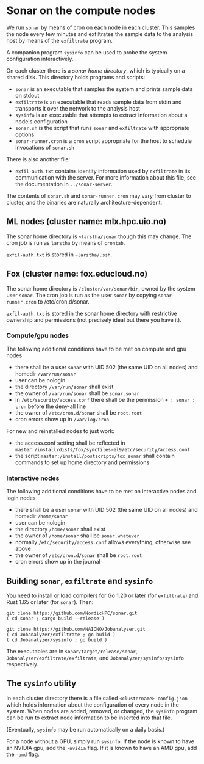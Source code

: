 # Sonar on the compute nodes

We run `sonar` by means of cron on each node in each cluster.  This samples the node every few
minutes and exfiltrates the sample data to the analysis host by means of the `exfiltrate` program.

A companion program `sysinfo` can be used to probe the system configuration interactively.

On each cluster there is a *sonar home directory*, which is typically on a shared disk.  This
directory holds programs and scripts:

* `sonar` is an executable that samples the system and prints sample data on stdout
* `exfiltrate` is an executable that reads sample data from stdin and transports it over the network to
   the analysis host
* `sysinfo` is an executable that attempts to extract information about a node's configuration
* `sonar.sh` is the script that runs `sonar` and `exfiltrate` with appropriate options
* `sonar-runner.cron` is a `cron` script appropriate for the host to schedule invocations of `sonar.sh`

There is also another file:

* `exfil-auth.txt` contains identity information used by `exfiltrate` in its communication with the
  server.  For more information about this file, see the documentation in `../sonar-server`.

The contents of `sonar.sh` and `sonar-runner.cron` may vary from cluster to cluster, and the
binaries are naturally architecture-dependent.

## ML nodes (cluster name: mlx.hpc.uio.no)

The sonar home directory is `~larstha/sonar` though this may change.  The cron job is run as
`larstha` by means of `crontab`.

`exfil-auth.txt` is stored in `~larstha/.ssh`.


## Fox (cluster name: fox.educloud.no)

The sonar home directory is `/cluster/var/sonar/bin`, owned by the system user `sonar`.  The cron
job is run as the user `sonar` by copying `sonar-runner.cron` to /etc/cron.d/sonar.

`exfil-auth.txt` is stored in the sonar home directory with restrictive ownership and permissions
(not precisely ideal but there you have it).

### Compute/gpu nodes

The following additional conditions have to be met on compute and gpu nodes

* there shall be a user `sonar` with UID 502 (the same UID on all nodes) and homedir `/var/run/sonar`
* user can be nologin
* the directory `/var/run/sonar` shall exist
* the owner of `/var/run/sonar` shall be `sonar.sonar`
* in `/etc/security/access.conf` there shall be the permission `+ : sonar : cron` before the deny-all line
* the owner of `/etc/cron.d/sonar` shall be `root.root`
* cron errors show up in `/var/log/cron`

For new and reinstalled nodes to just work:
 
* the access.conf setting shall be reflected in `master:/install/dists/fox/syncfiles-el9/etc/security/access.conf`
* the script `master:/install/postscripts/fox_sonar` shall contain commands to set up home directory and permissions

### Interactive nodes

The following additional conditions have to be met on interactive nodes and login nodes

* there shall be a user `sonar` with UID 502 (the same UID on all nodes) and homedir `/home/sonar`
* user can be nologin
* the directory `/home/sonar` shall exist
* the owner of `/home/sonar` shall be `sonar.whatever`
* normally `/etc/security/access.conf` allows everything, otherwise see above
* the owner of `/etc/cron.d/sonar` shall be `root.root`
* cron errors show up in the journal

## Building `sonar`, `exfiltrate` and `sysinfo`

You need to install or load compilers for Go 1.20 or later (for `exfiltrate`) and Rust 1.65 or later
(for `sonar`).  Then:

```
git clone https://github.com/NordicHPC/sonar.git
( cd sonar ; cargo build --release )

git clone https://github.com/NAICNO/Jobanalyzer.git
( cd Jobanalyzer/exfiltrate ; go build )
( cd Jobanalyzer/sysinfo ; go build )
```

The executables are in `sonar/target/release/sonar`, `Jobanalyzer/exfiltrate/exfiltrate`, and
`Jobanalyzer/sysinfo/sysinfo` respectively.


## The `sysinfo` utility

In each cluster directory there is a file called `<clustername>-config.json` which holds information
about the configuration of every node in the system.  When nodes are added, removed, or changed, the
`sysinfo` program can be run to extract node information to be inserted into that file.

(Eventually, `sysinfo` may be run automatically on a daily basis.)

For a node without a GPU, simply run `sysinfo`.  If the node is known to have an NVIDIA gpu,
add the `-nvidia` flag.  If it is known to have an AMD gpu, add the `-amd` flag.
